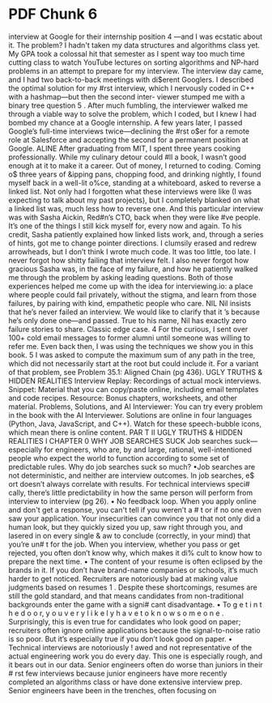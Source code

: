 # PDF Chunk 6

interview at Google for their internship position 4 —and I was ecstatic about it. The problem? I hadn't taken my data structures and algorithms class yet. My GPA took a colossal hit that semester as I spent way too much time cutting class to watch YouTube lectures on sorting algorithms and NP-hard problems in an attempt to prepare for my interview. The interview day came, and I had two back-to-back meetings with di$erent Googlers. I described the optimal solution for my #rst interview, which I nervously coded in C++ with a hashmap—but then the second inter- viewer stumped me with a binary tree question 5 . After much fumbling, the interviewer walked me through a viable way to solve the problem, which I coded, but I knew I had bombed my chance at a Google internship. A few years later, I passed Google’s full-time interviews twice—declining the #rst o$er for a remote role at Salesforce and accepting the second for a permanent position at Google. ALINE After graduating from MIT, I spent three years cooking professionally. While my culinary detour could #ll a book, I wasn’t good enough at it to make it a career. Out of money, I returned to coding. Coming o$ three years of &ipping pans, chopping food, and drinking nightly, I found myself back in a well-lit o%ce, standing at a whiteboard, asked to reverse a linked list. Not only had I forgotten what these interviews were like (I was expecting to talk about my past projects), but I completely blanked on what a linked list was, much less how to reverse one. And this particular interview was with Sasha Aickin, Red#n’s CTO, back when they were like #ve people. It’s one of the things I still kick myself for, every now and again. To his credit, Sasha patiently explained how linked lists work, and, through a series of hints, got me to change pointer directions. I clumsily erased and redrew arrowheads, but I don’t think I wrote much code. It was too little, too late. I never forgot how shitty failing that interview felt. I also never forgot how gracious Sasha was, in the face of my failure, and how he patiently walked me through the problem by asking leading questions. Both of those experiences helped me come up with the idea for interviewing.io: a place where people could fail privately, without the stigma, and learn from those failures, by pairing with kind, empathetic people who care. NIL Nil insists that he’s never failed an interview. We would like to clarify that it ’s because he’s only done one—and passed. True to his name, Nil has exactly zero failure stories to share. Classic edge case. 4 For the curious, I sent over 100+ cold email messages to former alumni until someone was willing to refer me. Even back then, I was using the techniques we show you in this book. 5 I was asked to compute the maximum sum of any path in the tree, which did not necessarily start at the root but could include it. For a variant of that problem, see Problem 35.1: Aligned Chain (pg 436). UGLY TRUTHS & HIDDEN REALITIES Interview Replay: Recordings of actual mock interviews. Snippet: Material that you can copy/paste online, including email templates and code recipes. Resource: Bonus chapters, worksheets, and other material. Problems, Solutions, and AI Interviewer: You can try every problem in the book with the AI Interviewer. Solutions are online in four languages (Python, Java, JavaScript, and C++). Watch for these speech-bubble icons, which mean there is online content. PAR T II UGLY TRUTHS & HIDDEN REALITIES I CHAPTER 0 WHY JOB SEARCHES SUCK Job searches suck—especially for engineers, who are, by and large, rational, well-intentioned people who expect the world to function according to some set of predictable rules. Why do job searches suck so much? •Job searches are not deterministic, and neither are interview outcomes. In job searches, e$ ort doesn’t always correlate with results. For technical interviews speci# cally, there’s little predictability in how the same person will perform from interview to interview (pg 26). • No feedback loop. When you apply online and don't get a response, you can't tell if you weren’t a # t or if no one even saw your application. Your insecurities can convince you that not only did a human look, but they quickly sized you up, saw right through you, and lasered in on every single & aw to conclude (correctly, in your mind) that you’re un# t for the job. When you interview, whether you pass or get rejected, you often don’t know why, which makes it di% cult to know how to prepare the next time. • The content of your resume is often eclipsed by the brands in it. If you don’t have brand-name companies or schools, it’s much harder to get noticed. Recruiters are notoriously bad at making value judgments based on resumes 1 . Despite these shortcomings, resumes are still the gold standard, and that means candidates from non-traditional backgrounds enter the game with a signi# cant disadvantage. • To g e t i n t h e d o o r, y o u v e r y l i k e l y h a v e t o k n o w s o m e o n e . Surprisingly, this is even true for candidates who look good on paper; recruiters often ignore online applications because the signal-to-noise ratio is so poor. But it’s especially true if you don’t look good on paper. • Technical interviews are notoriously ! awed and not representative of the actual engineering work you do every day. This one is especially rough, and it bears out in our data. Senior engineers often do worse than juniors in their # rst few interviews because junior engineers have more recently completed an algorithms class or have done extensive interview prep. Senior engineers have been in the trenches, often focusing on